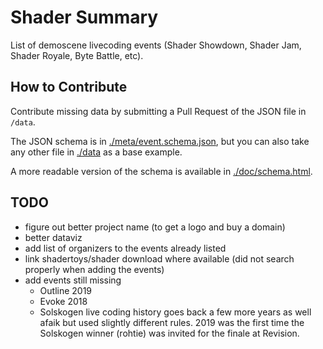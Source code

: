 # Shader Summary

List of demoscene livecoding events (Shader Showdown, Shader Jam, Shader Royale, Byte Battle, etc).

## How to Contribute

Contribute missing data by submitting a Pull Request of the JSON file in `/data`.

The JSON schema is in [./meta/event.schema.json](./meta/event.schema.json), but you can also take any other file in [./data](./data) as a base example.

A more readable version of the schema is available in [./doc/schema.html](./doc/schema.html).

## TODO

- figure out better project name (to get a logo and buy a domain)
- better dataviz
- add list of organizers to the events already listed
- link shadertoys/shader download where available (did not search properly when adding the events)
- add events still missing
    - Outline 2019
    - Evoke 2018
    - Solskogen live coding history goes back a few more years as well afaik but used slightly different rules. 2019 was the first time the Solskogen winner (rohtie) was invited for the finale at Revision.
